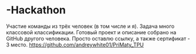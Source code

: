 # -Hackathon
Участие команды из трёх человек (в том числе и я). Задача много классовой классификации. 
Готовый проект и описание собрано на GitHub другого человека. Просто оставлю ссылку, а также сертификат - 3 место.
https://github.com/andreywhite01/PriMaty_TPU
